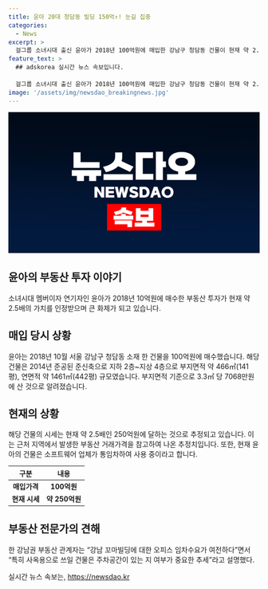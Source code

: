 ```yaml
---
title: 윤아 20대 청담동 빌딩 150억↑! 눈길 집중
categories:
  - News
excerpt: >
  걸그룹 소녀시대 출신 윤아가 2018년 100억원에 매입한 강남구 청담동 건물이 현재 약 2.5배인 250억원에 평가된다. 특히 강남 지역 토지가격이 급등하던 시기에 구입한 이 건물은 큰 주목을 받고 있다. 해당 건물은 현재 소프트웨어 업체에 임대 중이며, 강남 지역의 오피스 임대수요가 여전한 가운데 오피스 주차 공간의 중요성이 부각되고 있는 것으로 전해졌다.
feature_text: >
  ## adskorea 실시간 뉴스 속보입니다.

  걸그룹 소녀시대 출신 윤아가 2018년 100억원에 매입한 강남구 청담동 건물이 현재 약 2.5배인 250억원에 평가된다. 특히 강남 지역 토지가격이 급등하던 시기에 구입한 이 건물은 큰 주목을 받고 있다. 해당 건물은 현재 소프트웨어 업체에 임대 중이며, 강남 지역의 오피스 임대수요가 여전한 가운데 오피스 주차 공간의 중요성이 부각되고 있는 것으로 전해졌다.
image: '/assets/img/newsdao_breakingnews.jpg'
---
```


<p><img src="/assets/img/newsdao_breakingnews.jpg" alt="adskorea 속보" /></p>

<h2 data-ke-size="size26">윤아의 부동산 투자 이야기</h2>

<p data-ke-size="size16">소녀시대 멤버이자 연기자인 윤아가 2018년 10억원에 매수한 부동산 투자가 현재 약 2.5배의 가치를 인정받으며 큰 화제가 되고 있습니다.</p>

<h2 data-ke-size="size24">매입 당시 상황</h2>

<p data-ke-size="size16">윤아는 2018년 10월 서울 강남구 청담동 소재 한 건물을 100억원에 매수했습니다. 해당 건물은 2014년 준공된 준신축으로 지하 2층~지상 4층으로 부지면적 약 466㎡(141평), 연면적 약 1461㎡(442평) 규모였습니다. 부지면적 기준으로 3.3㎡ 당 7068만원에 산 것으로 알려졌습니다.</p>

<h2 data-ke-size="size24">현재의 상황</h2>

<p data-ke-size="size16">해당 건물의 시세는 현재 약 2.5배인 250억원에 달하는 것으로 추정되고 있습니다. 이는 근처 지역에서 발생한 부동산 거래가격을 참고하여 나온 추정치입니다. 또한, 현재 윤아의 건물은 소프트웨어 업체가 통임차하여 사용 중이라고 합니다.</p>

<table>
    <thead>
        <tr>
            <th style="text-align: center;">구분</th>
            <th style="text-align: center;">내용</th>
        </tr>
    </thead>
    <tbody>
        <tr>
            <td style="text-align: center; height: 17px;"><b>매입가격</b></td>
            <td style="text-align: center; height: 17px;"><b>100억원</b></td>
        </tr>
        <tr>
            <td style="text-align: center; height: 17px;"><b>현재 시세</b></td>
            <td style="text-align: center; height: 17px;"><b>약 250억원</b></td>
        </tr>
    </tbody>
</table>

<h2 data-ke-size="size24">부동산 전문가의 견해</h2>

<p data-ke-size="size16">한 강남권 부동산 관계자는 “강남 꼬마빌딩에 대한 오피스 임차수요가 여전하다”면서 “특히 사옥용으로 쓰일 건물은 주차공간이 있는 지 여부가 중요한 추세”라고 설명했다.</p>
실시간 뉴스 속보는, <a href="https://newsdao.kr" rel="dofollow">https://newsdao.kr</a>


